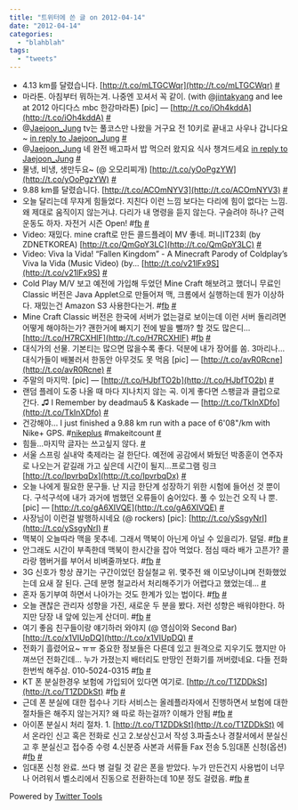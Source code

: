 ```yaml
---
title: "트위터에 쓴 글 on 2012-04-14"
date: "2012-04-14"
categories: 
  - "blahblah"
tags: 
  - "tweets"
---
```


- 4.13 km를 달렸습니다. [http://t.co/mLTGCWqr](http://t.co/mLTGCWqr) [#](http://twitter.com/blurblah/statuses/188753961682087937)
- 마라톤. 아침부터 뭐하는겨. 나중엔 꼬셔서 꼭 같이. (with @[jintakyang](http://twitter.com/jintakyang) and lee at 2012 아디다스 mbc 한강마라톤) \[pic\] — [http://t.co/iOh4kddA](http://t.co/iOh4kddA) [#](http://twitter.com/blurblah/statuses/188782622632185857)
- @[Jaejoon\_Jung](http://twitter.com/Jaejoon_Jung) tv는 풀코스만 나왔을 거구요 전 10키로 끝내고 사우나 갑니다요~ [in reply to Jaejoon\_Jung](http://twitter.com/Jaejoon_Jung/statuses/188806682577612800) [#](http://twitter.com/blurblah/statuses/188821285516738561)
- @[Jaejoon\_Jung](http://twitter.com/Jaejoon_Jung) 네 완전 배고파서 밥 먹으러 왔지요 식사 챙겨드세요 [in reply to Jaejoon\_Jung](http://twitter.com/Jaejoon_Jung/statuses/188821815089573888) [#](http://twitter.com/blurblah/statuses/188843197252902912)
- 물냉, 비냉, 생만두요~ (@ 오모리찌개) [http://t.co/yOoPgzYW](http://t.co/yOoPgzYW) [#](http://twitter.com/blurblah/statuses/188843837223993344)
- 9.88 km를 달렸습니다. [http://t.co/ACOmNYV3](http://t.co/ACOmNYV3) [#](http://twitter.com/blurblah/statuses/188861256692793345)
- 오늘 달리는데 무쟈게 힘들었다. 지친다 이런 느낌 보다는 다리에 힘이 없다는 느낌. 왜 제대로 움직이지 않는거냐. 다리가 내 명령을 듣지 않는다. 구슬려야 하나? 근력운동도 하자. 자전거 시즌 Open! #[fb](http://search.twitter.com/search?q=%23fb) [#](http://twitter.com/blurblah/statuses/188864533111123968)
- Video: 재밌다. mine craft로 만든 콜드플레이 MV 좋네. 퍼니IT23회 (by ZDNETKOREA) [http://t.co/QmGpY3LC](http://t.co/QmGpY3LC) [#](http://twitter.com/blurblah/statuses/188877031814086656)
- Video: Viva la Vida! “Fallen Kingdom” - A Minecraft Parody of Coldplay’s Viva la Vida (Music Video) (by... [http://t.co/v21lFx9S](http://t.co/v21lFx9S) [#](http://twitter.com/blurblah/statuses/188878897444683777)
- Cold Play M/V 보고 예전에 가입해 두었던 Mine Craft 해보려고 했더니 무료인 Classic 버전은 Java Applet으로 만들어져 맥, 크롬에서 실행하는데 뭔가 이상하다. 재밌는건 Amazon S3 사용한다는거. #[fb](http://search.twitter.com/search?q=%23fb) [#](http://twitter.com/blurblah/statuses/188884106984169473)
- Mine Craft Classic 버전은 한국에 서버가 없는걸로 보이는데 이런 서버 돌리려면 어떻게 해야하는가? 괜한거에 빠지기 전에 발을 뺄까? 할 것도 많은디... [http://t.co/H7RCXHlF](http://t.co/H7RCXHlF) #[fb](http://search.twitter.com/search?q=%23fb) [#](http://twitter.com/blurblah/statuses/188884373452500992)
- 대식가의 선물. 기본티는 많으면 많을수록 좋다. 덕분에 내가 장어를 쏨. 3마리나...대식가들이 배불러서 한동안 아무것도 못 먹음 \[pic\] — [http://t.co/avR0Rcne](http://t.co/avR0Rcne) [#](http://twitter.com/blurblah/statuses/189037408963145728)
- 주말의 마지막. \[pic\] — [http://t.co/HJbfTO2b](http://t.co/HJbfTO2b) [#](http://twitter.com/blurblah/statuses/189037797003366400)
- 랜덤 플레이 도중 나올 때 마다 지나치지 않는 곡. 이게 좋다면 스팽글과 클럽으로 간다. ♫ I Remember by deadmau5 & Kaskade — [http://t.co/TkInXDfo](http://t.co/TkInXDfo) [#](http://twitter.com/blurblah/statuses/189140041983983616)
- 건강해야... I just finished a 9.88 km run with a pace of 6'08"/km with Nike+ GPS. #[nikeplus](http://search.twitter.com/search?q=%23nikeplus) #makeitcount [#](http://twitter.com/blurblah/statuses/189207234704711680)
- 힘들...마지막 글자는 쓰고싶지 않다. [#](http://twitter.com/blurblah/statuses/189314094271172608)
- 서울 스프링 실내악 축제라는 걸 한단다. 예전에 공감에서 봐뒀던 박종훈이 연주자로 나오는거 같길래 가고 싶은데 시간이 될지...프로그램 링크 [http://t.co/IpvrbqDx](http://t.co/IpvrbqDx) [#](http://twitter.com/blurblah/statuses/189321183752232961)
- 오늘 나에게 필요한 문구들. 난 지금 한단계 성장하기 위한 시험에 들어선 것 뿐이다. 구석구석에 내가 과거에 범했던 오류들이 숨어있다. 풀 수 있는건 오직 나 뿐. \[pic\] — [http://t.co/gA6XIVQE](http://t.co/gA6XIVQE) [#](http://twitter.com/blurblah/statuses/189325937152770049)
- 사장님이 이런걸 발행하시네요 (@ rockers) \[pic\]: [http://t.co/ySsgyNrI](http://t.co/ySsgyNrI) [#](http://twitter.com/blurblah/statuses/189704949461024768)
- 맥북이 오늘따라 맥을 못추네. 그래서 맥북이 아닌게 아닐 수 있을리가. 덜덜. #[fb](http://search.twitter.com/search?q=%23fb) [#](http://twitter.com/blurblah/statuses/189930029143179264)
- 안그래도 시간이 부족한데 맥북이 한시간을 잡아 먹었다. 점심 때라 배가 고픈가? 콜라랑 햄버거를 부어서 비벼줄까보다. #[fb](http://search.twitter.com/search?q=%23fb) [#](http://twitter.com/blurblah/statuses/189930508002660353)
- 3G 신호가 항상 끊기는 구간이었던 잠실철교 위. 몇주전 왜 이모냥이냐며 전화했었는데 요새 잘 된다. 근데 분명 철교라서 처리해주기가 어렵다고 했었는데... [#](http://twitter.com/blurblah/statuses/189976128893616128)
- 혼자 동기부여 하면서 나아가는 것도 한계가 있는 법이다. #[fb](http://search.twitter.com/search?q=%23fb) [#](http://twitter.com/blurblah/statuses/190321135240486912)
- 오늘 괜찮은 관리자 성향을 가진, 새로운 두 분을 봤다. 저런 성향은 배워야한다. 하지만 당장 내 앞에 있는게 산더미. #[fb](http://search.twitter.com/search?q=%23fb) [#](http://twitter.com/blurblah/statuses/190418712543772672)
- 여기 좋음 친구들이랑 얘기하러 와야지 (@ 영심이와 Second Bar) [http://t.co/x1VIUpDQ](http://t.co/x1VIUpDQ) [#](http://twitter.com/blurblah/statuses/190429209619988482)
- 전화기 흘렸어요~ ㅠㅠ 중요한 정보들은 다른데 있고 원격으로 지우기도 했지만 아껴쓰던 전화긴데... 누가 가졌는지 배터리도 만땅인 전화기를 꺼버렸네요. 다들 전화 한번씩 해주삼. 010-5024-0315 #[fb](http://search.twitter.com/search?q=%23fb) [#](http://twitter.com/blurblah/statuses/190479715214168064)
- KT 폰 분실한경우 보험에 가입되어 있다면 여기로. [http://t.co/T1ZDDkSt](http://t.co/T1ZDDkSt) #[fb](http://search.twitter.com/search?q=%23fb) [#](http://twitter.com/blurblah/statuses/190673986064093184)
- 근데 폰 분실에 대한 접수나 기타 서비스는 올레플라자에서 진행하면서 보험에 대한 절차들은 해주지 않는거지? 왜 따로 하는걸까? 이해가 안됨 #[fb](http://search.twitter.com/search?q=%23fb) [#](http://twitter.com/blurblah/statuses/190675054953107456)
- 아이폰 분실시 처리 절차. 1. [http://t.co/T1ZDDkSt](http://t.co/T1ZDDkSt) 에서 온라인 신고 혹은 전화로 신고 2.보상신고서 작성 3.파출소나 경찰서에서 분실신고 후 분실신고 접수증 수령 4.신분증 사본과 서류들 Fax 전송 5.임대폰 신청(옵션) #[fb](http://search.twitter.com/search?q=%23fb) [#](http://twitter.com/blurblah/statuses/190675976676585472)
- 임대폰 신청 완료. 쓰다 병 걸릴 것 같은 폰을 받았다. 누가 만든건지 사용법이 너무나 어려워서 벨소리에서 진동으로 전환하는데 10분 정도 걸렸음. #[fb](http://search.twitter.com/search?q=%23fb) [#](http://twitter.com/blurblah/statuses/190678193173307392)

Powered by [Twitter Tools](http://alexking.org/projects/wordpress)
